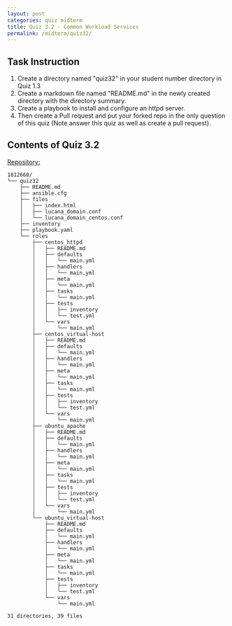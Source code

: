 ```yaml
---
layout: post
categories: quiz midterm
title: Quiz 3.2 - Common Workload Services
permalink: /midterm/quiz32/
---
```

## Task Instruction

1. Create a directory named "quiz32" in your student number directory in Quiz 1.3
2. Create a markdown file named "README.md" in the newly created directory with the directory summary.
3. Create a playbook to install and configure an httpd server.
4. Then create a Pull request and put your forked repo in the only question of this quiz (Note answer this quiz as well as create a pull request).

## Contents of Quiz 3.2

[Repository:](https://github.com/rlucana-tip/sysad2-12021/tree/quiz32)

```
1812660/
└── quiz32
    ├── README.md
    ├── ansible.cfg
    ├── files
    │   ├── index.html
    │   ├── lucana_domain.conf
    │   └── lucana_domain_centos.conf
    ├── inventory
    ├── playbook.yaml
    └── roles
        ├── centos_httpd
        │   ├── README.md
        │   ├── defaults
        │   │   └── main.yml
        │   ├── handlers
        │   │   └── main.yml
        │   ├── meta
        │   │   └── main.yml
        │   ├── tasks
        │   │   └── main.yml
        │   ├── tests
        │   │   ├── inventory
        │   │   └── test.yml
        │   └── vars
        │       └── main.yml
        ├── centos_virtual-host
        │   ├── README.md
        │   ├── defaults
        │   │   └── main.yml
        │   ├── handlers
        │   │   └── main.yml
        │   ├── meta
        │   │   └── main.yml
        │   ├── tasks
        │   │   └── main.yml
        │   ├── tests
        │   │   ├── inventory
        │   │   └── test.yml
        │   └── vars
        │       └── main.yml
        ├── ubuntu_apache
        │   ├── README.md
        │   ├── defaults
        │   │   └── main.yml
        │   ├── handlers
        │   │   └── main.yml
        │   ├── meta
        │   │   └── main.yml
        │   ├── tasks
        │   │   └── main.yml
        │   ├── tests
        │   │   ├── inventory
        │   │   └── test.yml
        │   └── vars
        │       └── main.yml
        └── ubuntu_virtual-host
            ├── README.md
            ├── defaults
            │   └── main.yml
            ├── handlers
            │   └── main.yml
            ├── meta
            │   └── main.yml
            ├── tasks
            │   └── main.yml
            ├── tests
            │   ├── inventory
            │   └── test.yml
            └── vars
                └── main.yml

31 directories, 39 files
```

